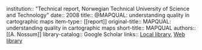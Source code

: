 institution:: "Technical report, Norwegian Technical University of Science and Technology"
date:: 2008
title:: @MAPQUAL: understanding quality in cartographic maps
item-type:: [[report]]
original-title:: MAPQUAL: understanding quality in cartographic maps
short-title:: MAPQUAL
authors:: [[A. Nossum]]
library-catalog:: Google Scholar
links:: [Local library](zotero://select/library/items/ZYD2DU2R), [Web library](https://www.zotero.org/users/6520516/items/ZYD2DU2R)
